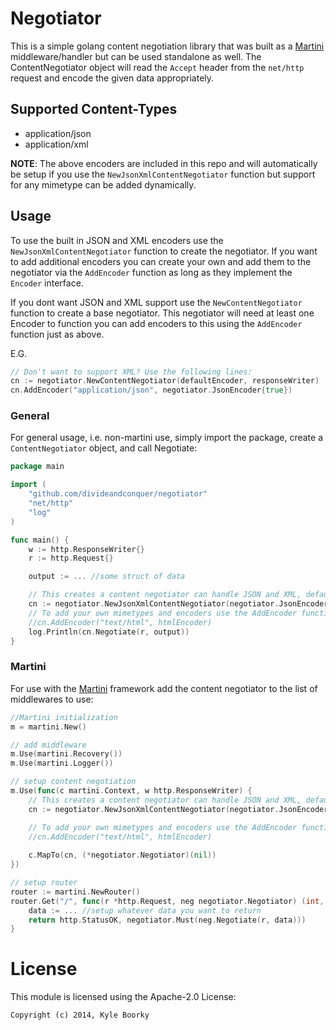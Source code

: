 # Negotiator

This is a simple golang content negotiation library that was built as a
[Martini](http://martini.codegangsta.io/) middleware/handler but can be used 
standalone as well. The ContentNegotiator object will read the `Accept` header 
from the `net/http` request and encode the given data appropriately.

## Supported Content-Types
* application/json
* application/xml

**NOTE**: The above encoders are included in this repo and will automatically be
setup if you use the `NewJsonXmlContentNegotiator` function but support for any
mimetype can be added dynamically.

## Usage

To use the built in JSON and XML encoders use the `NewJsonXmlContentNegotiator`
function to create the negotiator.  If you want to add additional encoders you
can create your own and add them to the negotiator via the `AddEncoder` function
as long as they implement the `Encoder` interface.

If you dont want JSON and XML support use the `NewContentNegotiator` function
to create a base negotiator.  This negotiator will need at least one Encoder to
function you can add encoders to this using the `AddEncoder` function just as above.

E.G.

```go
// Don't want to support XML? Use the following lines:
cn := negotiator.NewContentNegotiator(defaultEncoder, responseWriter)
cn.AddEncoder("application/json", negotiator.JsonEncoder{true})
```

### General 

For general usage, i.e. non-martini use, simply import the package, create a
`ContentNegotiator` object, and call Negotiate:

```go
package main

import (
	"github.com/divideandconquer/negotiator"
	"net/http"
	"log"
)

func main() {
	w := http.ResponseWriter{}
	r := http.Request{}

	output := ... //some struct of data

	// This creates a content negotiator can handle JSON and XML, defaults to json, and doesn't pretty print
	cn := negotiator.NewJsonXmlContentNegotiator(negotiator.JsonEncoder{prettyPrint}, w, false)
	// To add your own mimetypes and encoders use the AddEncoder function:
	//cn.AddEncoder("text/html", htmlEncoder)
	log.Println(cn.Negotiate(r, output))
}

```

### Martini

For use with the [Martini](http://martini.codegangsta.io/) framework add the content
negotiator to the list of middlewares to use:

```go
//Martini initialization
m = martini.New()

// add middleware
m.Use(martini.Recovery())
m.Use(martini.Logger())

// setup content negotiation
m.Use(func(c martini.Context, w http.ResponseWriter) {
	// This creates a content negotiator can handle JSON and XML, defaults to json, and doesn't pretty print
	cn := negotiator.NewJsonXmlContentNegotiator(negotiator.JsonEncoder{false}, w, false)

	// To add your own mimetypes and encoders use the AddEncoder function:
	//cn.AddEncoder("text/html", htmlEncoder)
	
	c.MapTo(cn, (*negotiator.Negotiator)(nil))
})

// setup router
router := martini.NewRouter()
router.Get("/", func(r *http.Request, neg negotiator.Negotiator) (int, []byte) {
	data := ... //setup whatever data you want to return
	return http.StatusOK, negotiator.Must(neg.Negotiate(r, data)))
}
```

# License
This module is licensed using the Apache-2.0 License:

```
Copyright (c) 2014, Kyle Boorky
```
